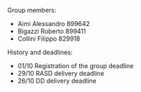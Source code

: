 Group members:
- Aimi Alessandro 899642
- Bigazzi Roberto 899411
- Collini Filippo 829918

History and deadlines:
- 01/10 Registration of the group deadline
- 29/10 RASD delivery deadline
- 26/10 DD delivery deadline
